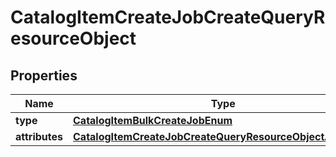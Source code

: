 
# CatalogItemCreateJobCreateQueryResourceObject

## Properties
| Name | Type | Description | Notes |
| ------------ | ------------- | ------------- | ------------- |
| **type** | [**CatalogItemBulkCreateJobEnum**](CatalogItemBulkCreateJobEnum.md) |  |  |
| **attributes** | [**CatalogItemCreateJobCreateQueryResourceObjectAttributes**](CatalogItemCreateJobCreateQueryResourceObjectAttributes.md) |  |  |



